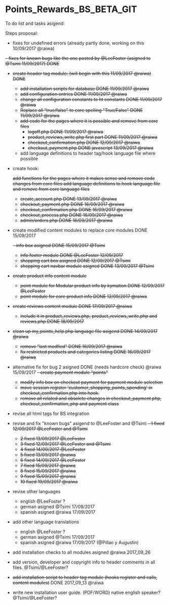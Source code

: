 # Points_Rewards_BS_BETA_GIT

To do list and tasks asigend:

 Steps proposal:

- fixes for undefined errors (already partly done, working on this 10/09/2017 @raiwa)

<s>- fixes for known bugs like the one posted by @LeeFoster (asigned to @Tsimi 11/09/2017) DONE

- create header tag module: (will begin with this 11/09/2017 @raiwa) DONE

    - add installation scripts for database DONE 11/09/2017 @raiwa
    - add configuration entries DONE 11/09/2017 @raiwa
    - change all configuration constants to ht constants DONE 11/09/2017 @raiwa
    - Replace all "true/false" to core spelling "True/False" DONE 11/09/2017 @raiwa
    - add code for the pages where it is possible and remove from core files
      - logoff.php DONE 11/09/2017 @raiwa
      - product_reviews_write.php first part DONE 11/09/2017 @raiwa
      - checkout_confirmation.php DONE 12/09/2017 @raiwa
      - checkout_payment.php DONE javascript 13/09/2017 @raiwa</s>
    - add language definitions to header tag/hook language file where possible

- create hook:

    <s>add functions for the pages where it makes sense and remove code changes from core files
    add language definitions to hook language file and remove from core language files
    
    - create_account.php DONE 13/09/2017 @raiwa
    - checkout_payment.php DONE 16/09/2017 @raiwa
    - checkout_confirmation.php DONE 16/09/2017 @raiwa
    - checkout_process.php DONE 16/09/2017 @raiwa
    - admin/orders.php DONE 16/09/2017 @raiwa</s>

- create modified content modules to replace core modules DONE 15/09/2017

  <s>- info box asigned DONE 15/09/2017 @Tsimi
  - info footer module DONE @LeeFoster 12/09/2017
  - shopping cart box asigned DONE 12/09/2017 @Tsimi 
  - shopping cart navbar module asigned DONE 13/09/2017 @Tsimi
  
- create product info content module
  - point module for Modular product info by kymation DONE 12/09/2017 @LeeFoster
  - point module for core product info DONE 12/09/2017 @raiwa
  
- create reviews content module DONE 17/09/2017 @raiwa
  - include it in product_reviews.php, product_reviews_write.php and reviews.php DONE 18/09/2017

- clean up my_points_help.php language file asigend DONE 14/09/2017 @raiwa
  - remove "last modfied" DONE 16/09/2017 @raiwa
  - fix restricted products and categories listing DONE 16/09/2017 @raiwa</s>

- alternative fix for bug 2 asigned DONE (needs hardcore check) @raiwa 15/09/2017
  <s>- create payment module "points"
  - modify info box on checkout payment for payment module selection
  - move session register 'customer_shopping_points_spending' in checkout_confirmation.php into hook.
  - remove all related and obsolete changes in checkout_payment.php, checkout_confirmation_php and payment class</s>

- revise all html tags for BS integration

- revise and fix "known bugs" asigend to @LeeFoster and @Tsimi
  <s>- 1 fixed 12/09/2017 @LeeFoster and @Tsimi
  - 2 fixed 13/09/2017 @LeeFoster
  - 3 fixed 12/09/2017 @LeeFoster and @Tsimi
  - 4 fixed 14/09/2017 @LeeFoster
  - 5 fixed 13/09/2017 @raiwa
  - 6 fixed 14/09/2017 @LeeFoster
  - 7 fixed 15/09/2017 @raiwa
  - 8 fixed 15/09/2017 @raiwa
  - 9 fixed 15/09/2017 @raiwa
  - 10 fixed 19/09/2017 @raiwa</s>
  
- revise other languages
  - english @LeeFoster ?
  - german asigned @Tsimi 17/09/2017
  - spanish asigned @raiwa 17/09/2017
  
- add other language translations
  - english @LeeFoster ?
  - german asigned @Tsimi 17/09/2017
  - spanish asigned @raiwa 17/09/2017 (@Pillao y Augustín)
  
- add installation checks to all modules asigned @raiwa 2017_09_26
  
- add version, developer and copyright info to header comments in all files. @Tsimi/@LeeFoster?

- <s>add installation script to header tag module (hooks register and calls, content modules)</s> DONE 2017_09_13 @raiwa

- write new installation user guide. (PDF/WORD) native english speaker? @Tsimi/@LeeFoster?
